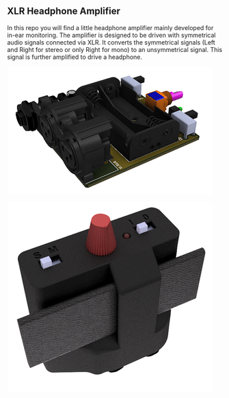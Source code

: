 ## XLR Headphone Amplifier

In this repo you will find a little headphone amplifier mainly developed for in-ear monitoring. The amplifier is designed to be driven with symmetrical audio signals connected via XLR. It converts the symmetrical signals (Left and Right for stereo or only Right for mono) to an unsymmetrical signal. This signal is further amplified to drive a headphone.

![Image of PCB](https://github.com/muxxu/XLR-Headphone-Amp/blob/main/pcb_img.png?raw=true)

![Image of PCB](https://github.com/muxxu/XLR-Headphone-Amp/blob/main/casing_img.png?raw=true)
